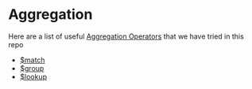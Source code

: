 # Aggregation

Here are a list of useful [Aggregation Operators](https://www.mongodb.com/docs/manual/reference/operator/aggregation/#aggregation-operators) that we have tried in this repo

- [$match](https://www.mongodb.com/docs/manual/reference/operator/aggregation/match/)
- [$group](https://www.mongodb.com/docs/manual/reference/operator/aggregation/group/)
- [$lookup](https://www.mongodb.com/docs/manual/reference/operator/aggregation/lookup/)

